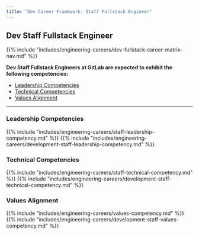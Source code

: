```yaml
---
title: "Dev Career Framework: Staff Fullstack Engineer"
---
```


## Dev Staff Fullstack Engineer
 
{{% include "includes/engineering-careers/dev-fullstack-career-matrix-nav.md" %}}

**Dev Staff Fullstack Engineers at GitLab are expected to exhibit the following competencies:**

- [Leadership Competencies](#leadership-competencies)
- [Technical Competencies](#technical-competencies)
- [Values Alignment](#values-alignment)

---

### Leadership Competencies

{{% include "includes/engineering-careers/staff-leadership-competency.md" %}}
{{% include "includes/engineering-careers/development-staff-leadership-competency.md" %}}

### Technical Competencies

{{% include "includes/engineering-careers/staff-technical-competency.md" %}}
{{% include "includes/engineering-careers/development-staff-technical-competency.md" %}}

###  Values Alignment

{{% include "includes/engineering-careers/values-competency.md" %}}
{{% include "includes/engineering-careers/development-staff-values-competency.md" %}}
